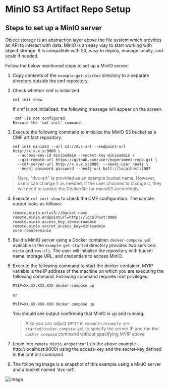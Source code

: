 # MinIO S3 Artifact Repo Setup
## Steps to set up a MinIO server
Object storage is an abstraction layer above the file system which provides an API to
interact with data. MinIO is an easy way to start working with object storage. It
is compatible with S3, easy to deploy, manage locally, and scale if needed.

Follow the below mentioned steps to set up a MinIO server:

1. Copy contents of the `example-get-started` directory to a separate directory outside the cmf repository.

2. Check whether cmf is initialized.
   ```
   cmf init show
   ```
   If cmf is not initialized, the following message will appear on the screen.
   ```
   'cmf' is not configured.
   Execute the 'cmf init' command.
   ```

3.  Execute the following command to initialize the MinIO S3 bucket as a CMF artifact repository.
    ```
    cmf init minioS3 --url s3://dvc-art --endpoint-url http://x.x.x.x:9000 \
      --access-key-id minioadmin --secret-key minioadmin \
      --git-remote-url https://github.com/user/experiment-repo.git \
      --cmf-server-url http://x.x.x.x:8080  --neo4j-user neo4j \
      --neo4j-password password --neo4j-uri bolt://localhost:7687
    ```

   > Here, "dvc-art" is provided as an example bucket name. However, users can change it as needed, if the user chooses to change it, they will need to update the Dockerfile for minioS3 accordingly.

4. Execute `cmf init show` to check the CMF configuration. The sample output looks as follows:
   ```
   remote.minio.url=s3://bucket-name
   remote.minio.endpointurl=http://localhost:9000
   remote.minio.access_key_id=minioadmin
   remote.minio.secret_access_key=minioadmin
   core.remote=minio
   ```

5. Build a MinIO server using a Docker container. `docker-compose.yml` available in the
   `example-get-started` directory provides two services: `minio` and `aws-cli`. The user
   will initialise the repository with bucket name, storage URL, and credentials to
   access MinIO.

6. Execute the following command to start the docker container. MYIP variable is the IP address of the machine on which you are executing the following command. Following command requires root privileges.
   ```
   MYIP=XX.XX.XXX.XXX docker-compose up
   ```
   or
   ```
   MYIP=XX.XX.XXX.XXX docker compose up
   ```
   You should see output confirming that MinIO is up and running.
   > Also you can adjust `$MYIP` in `examples/example-get-started/docker-compose.yml` to specify
    the server IP and run the `docker compose` command without specifying MYIP above

7. Login into `remote.minio.endpointurl` (in the above example - http://localhost:9000) using
   the access-key and the secret-key defined in the cmf init command

8. The following image is a snapshot of this example using a MinIO server and a bucket named 'dvc-art'.

![image](https://miro.medium.com/max/1100/1*sIOUllU2O6YGdT7ARoY-xw.webp)
